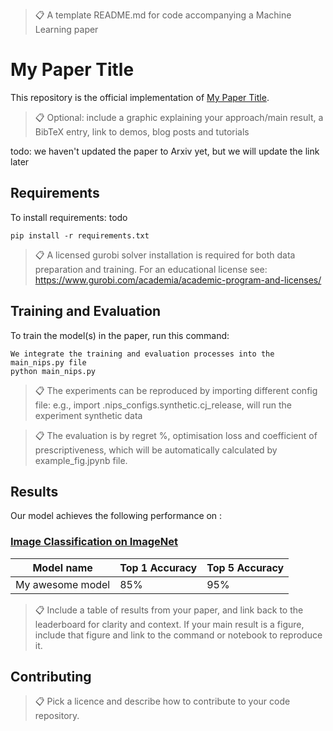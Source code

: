 >📋  A template README.md for code accompanying a Machine Learning paper

# My Paper Title

This repository is the official implementation of [My Paper Title](https://arxiv.org/abs/2030.12345). 

>📋  Optional: include a graphic explaining your approach/main result, a BibTeX entry, link to demos, blog posts and tutorials

todo: we haven't updated the paper to Arxiv yet, but we will update the link later

## Requirements

To install requirements:
todo
```setup
pip install -r requirements.txt
```

>📋  A licensed gurobi solver installation is required for both data preparation and training. For an educational license see: https://www.gurobi.com/academia/academic-program-and-licenses/
>

## Training and Evaluation

To train the model(s) in the paper, run this command:

```Train and evaluate
We integrate the training and evaluation processes into the main_nips.py file
python main_nips.py
```

>📋  The experiments can be reproduced by importing different config file: e.g., import .nips_configs.synthetic.cj_release, will run the experiment synthetic data

>📋  The evaluation is by regret %, optimisation loss and coefficient of prescriptiveness, which will be automatically calculated by example_fig.jpynb file.


## Results

Our model achieves the following performance on :

### [Image Classification on ImageNet](https://paperswithcode.com/sota/image-classification-on-imagenet)

| Model name         | Top 1 Accuracy  | Top 5 Accuracy |
| ------------------ |---------------- | -------------- |
| My awesome model   |     85%         |      95%       |

>📋  Include a table of results from your paper, and link back to the leaderboard for clarity and context. If your main result is a figure, include that figure and link to the command or notebook to reproduce it. 


## Contributing

>📋  Pick a licence and describe how to contribute to your code repository. 
